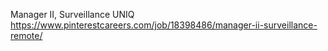 Manager II, Surveillance UNIQ https://www.pinterestcareers.com/job/18398486/manager-ii-surveillance-remote/

